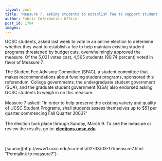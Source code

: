 ```yaml
---
layout: post
title: "Measure 7, asking students to establish fee to support student programs, is approved"
author: Public Information Office
post_id: 1794
images:
---
```


<p>
  UCSC students, asked last week to vote in an online election to determine whether they want to establish a fee to help maintain existing student programs threatened by budget cuts, overwhelmingly approved the measure. Of the 5,031 votes cast, 4,565 students (90.74 percent) voted in favor of Measure 7.
</p>
<p>
  The Student Fee Advisory Committee (SFAC), a student committee that makes recommendations about funding student programs, sponsored this referendum. College governments, the undergraduate student government (SUA), and the graduate student government (GSA) also endorsed asking UCSC students to weigh in on this measure.<br>
  <br>
  Measure 7 asked: "In order to help preserve the existing variety and quality of UCSC Student Programs, shall students assess themselves up to $51 per quarter commencing Fall Quarter 2003?"<br>
  <br>
  The election took place through Sunday, March 9. To see the measure or review the results, go to: <b><a href="http://elections.ucsc.edu">elections.ucsc.edu</a></b>.<br>
  <br>
  <br>

</p>
<p>

</p>
[source](http://www1.ucsc.edu/currents/02-03/03-17/measure7.html "Permalink to measure7")
